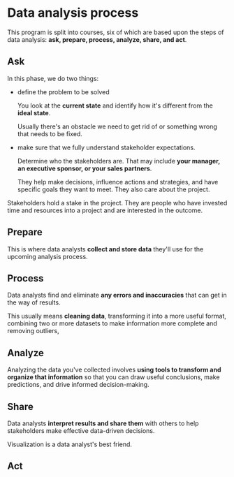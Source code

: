 # Data analysis process

This program is split into courses, six of which are based upon the steps of data analysis: **ask, prepare, process, analyze, share, and act**.

## Ask

In this phase, we do two things:

- define the problem to be solved

  You look at the **current state** and identify how it's different from the **ideal state**.

  Usually there's an obstacle we need to get rid of or something wrong that needs to be fixed.

- make sure that we fully understand stakeholder expectations.

  Determine who the stakeholders are. That may include **your manager, an executive sponsor, or your sales partners**.

  They help make decisions, influence actions and strategies, and have specific goals they want to meet. They also care about the project.

Stakeholders hold a stake in the project. They are people who have invested time and resources into a project and are interested in the outcome.

## Prepare

This is where data analysts **collect and store data** they'll use for the upcoming analysis process.

## Process

Data analysts find and eliminate **any errors and inaccuracies** that can get in the way of results.

This usually means **cleaning data**, transforming it into a more useful format, combining two or more datasets to make information more complete and removing outliers,

## Analyze

Analyzing the data you've collected involves **using tools to transform and organize that information** so that you can draw useful conclusions, make predictions, and drive informed decision-making.

## Share

Data analysts **interpret results and share them** with others to help stakeholders make effective data-driven decisions.

Visualization is a data analyst's best friend.

## Act
